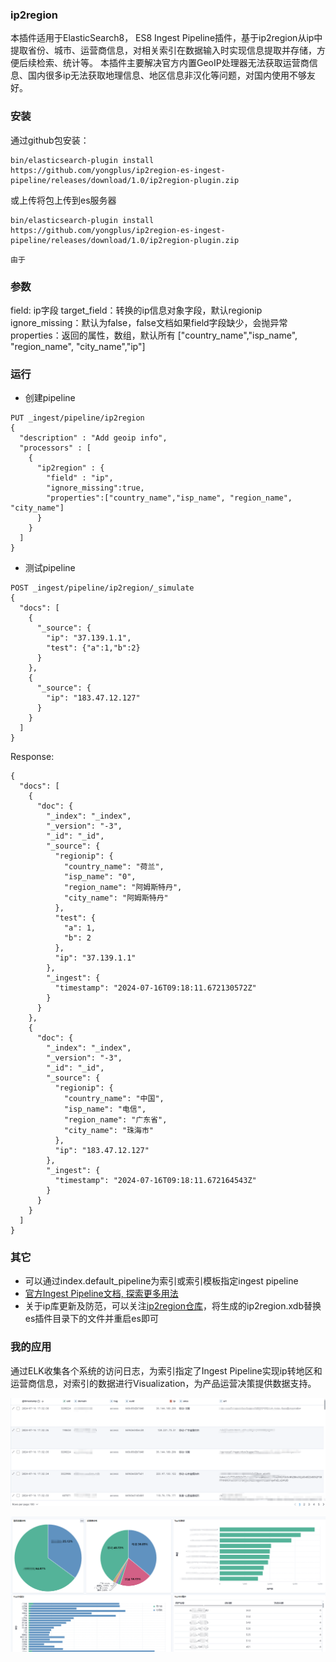 ### ip2region
本插件适用于ElasticSearch8， ES8 Ingest Pipeline插件，基于ip2region从ip中提取省份、城市、运营商信息，对相关索引在数据输入时实现信息提取并存储，方便后续检索、统计等。
本插件主要解决官方内置GeoIP处理器无法获取运营商信息、国内很多ip无法获取地理信息、地区信息非汉化等问题，对国内使用不够友好。

### 安装
通过github包安装：
```shell
bin/elasticsearch-plugin install https://github.com/yongplus/ip2region-es-ingest-pipeline/releases/download/1.0/ip2region-plugin.zip
```
或上传将包上传到es服务器
```shell
bin/elasticsearch-plugin install https://github.com/yongplus/ip2region-es-ingest-pipeline/releases/download/1.0/ip2region-plugin.zip
```
`由于`

### 参数
field: ip字段
target_field：转换的ip信息对象字段，默认regionip
ignore_missing：默认为false，false文档如果field字段缺少，会抛异常
properties：返回的属性，数组，默认所有 ["country_name","isp_name", "region_name", "city_name","ip"]

### 运行
- 创建pipeline
```HTTP
PUT _ingest/pipeline/ip2region
{
  "description" : "Add geoip info",
  "processors" : [
    {
      "ip2region" : {
        "field" : "ip",
        "ignore_missing":true,
        "properties":["country_name","isp_name", "region_name", "city_name"]
      }
    }
  ]
}

```
- 测试pipeline
```
POST _ingest/pipeline/ip2region/_simulate
{
  "docs": [
    {
      "_source": {
        "ip": "37.139.1.1",
        "test": {"a":1,"b":2}
      }
    },
    {
      "_source": {
        "ip": "183.47.12.127"
      }
    }
  ]
}
```
Response:
```
{
  "docs": [
    {
      "doc": {
        "_index": "_index",
        "_version": "-3",
        "_id": "_id",
        "_source": {
          "regionip": {
            "country_name": "荷兰",
            "isp_name": "0",
            "region_name": "阿姆斯特丹",
            "city_name": "阿姆斯特丹"
          },
          "test": {
            "a": 1,
            "b": 2
          },
          "ip": "37.139.1.1"
        },
        "_ingest": {
          "timestamp": "2024-07-16T09:18:11.672130572Z"
        }
      }
    },
    {
      "doc": {
        "_index": "_index",
        "_version": "-3",
        "_id": "_id",
        "_source": {
          "regionip": {
            "country_name": "中国",
            "isp_name": "电信",
            "region_name": "广东省",
            "city_name": "珠海市"
          },
          "ip": "183.47.12.127"
        },
        "_ingest": {
          "timestamp": "2024-07-16T09:18:11.672164543Z"
        }
      }
    }
  ]
}
```


### 其它
- 可以通过index.default_pipeline为索引或索引模板指定ingest pipeline
- [官方Ingest Pipeline文档, 探索更多用法](https://www.elastic.co/guide/en/elasticsearch/reference/current/ingest.html)
- 关于ip库更新及防范，可以关注[ip2region仓库](https://github.com/lionsoul2014/ip2region)，将生成的ip2region.xdb替换es插件目录下的文件并重启es即可


### 我的应用
通过ELK收集各个系统的访问日志，为索引指定了Ingest Pipeline实现ip转地区和运营商信息，对索引的数据进行Visualization，为产品运营决策提供数据支持。

![截图](https://github.com/yongplus/ip2region-es-ingest-pipeline/blob/master/assets/list.png?raw=true)

![截图](https://github.com/yongplus/ip2region-es-ingest-pipeline/blob/master/assets/dashboard.png?raw=true)

